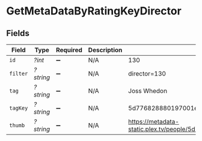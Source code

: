 # GetMetaDataByRatingKeyDirector


## Fields

| Field                                                               | Type                                                                | Required                                                            | Description                                                         | Example                                                             |
| ------------------------------------------------------------------- | ------------------------------------------------------------------- | ------------------------------------------------------------------- | ------------------------------------------------------------------- | ------------------------------------------------------------------- |
| `id`                                                                | *?int*                                                              | :heavy_minus_sign:                                                  | N/A                                                                 | 130                                                                 |
| `filter`                                                            | *?string*                                                           | :heavy_minus_sign:                                                  | N/A                                                                 | director=130                                                        |
| `tag`                                                               | *?string*                                                           | :heavy_minus_sign:                                                  | N/A                                                                 | Joss Whedon                                                         |
| `tagKey`                                                            | *?string*                                                           | :heavy_minus_sign:                                                  | N/A                                                                 | 5d776828880197001ec90e8f                                            |
| `thumb`                                                             | *?string*                                                           | :heavy_minus_sign:                                                  | N/A                                                                 | https://metadata-static.plex.tv/people/5d776828880197001ec90e8f.jpg |